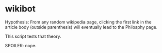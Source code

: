 # wikibot

Hypothesis: From any random wikipedia page, clicking the first link in the article body (outside parenthesis) will eventually lead to the Philosphy page.

This script tests that theory.

SPOILER: nope.
